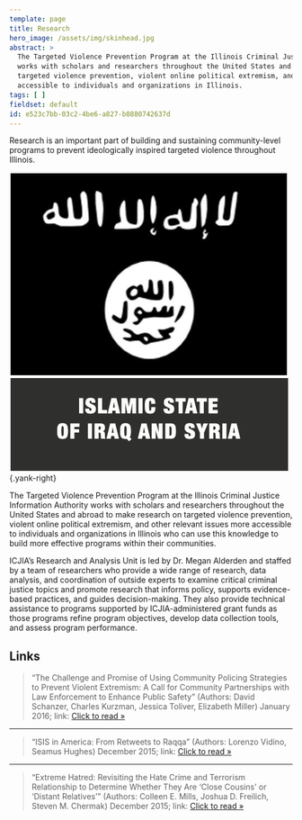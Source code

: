 ```yaml
---
template: page
title: Research
hero_image: /assets/img/skinhead.jpg
abstract: >
  The Targeted Violence Prevention Program at the Illinois Criminal Justice Information Authority
  works with scholars and researchers throughout the United States and abroad to make research on
  targeted violence prevention, violent online political extremism, and other relevant issues more
  accessible to individuals and organizations in Illinois.
tags: [ ]
fieldset: default
id: e523c7bb-03c2-4be6-a827-b0880742637d
---
```

Research is an important part of building and sustaining community-level programs to prevent ideologically inspired targeted violence throughout Illinois.

![ISIS Logo](/assets/img/ISIS-Logo.png){.yank-right}

The Targeted Violence Prevention Program at the Illinois Criminal Justice Information Authority works with scholars and researchers throughout the United States and abroad to make research on targeted violence prevention, violent online political extremism, and other relevant issues more accessible to individuals and organizations in Illinois who can use this knowledge to build more effective programs within their communities.

ICJIA’s Research and Analysis Unit is led by Dr. Megan Alderden and staffed by a team of researchers who provide a wide range of research, data analysis, and coordination of outside experts to examine critical criminal justice topics and promote research that informs policy, supports evidence-based practices, and guides decision-making. They also provide technical assistance to programs supported by ICJIA-administered grant funds as those programs refine program objectives, develop data collection tools, and assess program performance.

## Links

> “The Challenge and Promise of Using Community Policing Strategies to Prevent Violent Extremism: A Call for Community Partnerships with Law Enforcement to Enhance Public Safety” (Authors: David Schanzer, Charles Kurzman, Jessica Toliver, Elizabeth Miller) January 2016; link: [Click to read »](http://www.amazon.com)

<hr class="spacer">

> “ISIS in America: From Retweets to Raqqa” (Authors: Lorenzo Vidino, Seamus Hughes) December 2015; link: [Click to read »]()

<hr class="spacer">

> “Extreme Hatred: Revisiting the Hate Crime and Terrorism Relationship to Determine Whether They Are ‘Close Cousins’ or ‘Distant Relatives’” (Authors: Colleen E. Mills, Joshua D. Freilich, Steven M. Chermak) December 2015; link: [Click to read »]()


